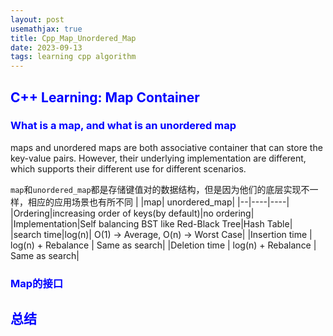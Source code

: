 ```yaml
---
layout: post
usemathjax: true
title: Cpp_Map_Unordered_Map
date: 2023-09-13
tags: learning cpp algorithm
---
```


<!--# <span style="color: blue;"></span>-->
## <span style="color: blue;">C++ Learning: Map Container</span>

### <span style="color: blue;">What is a map, and what is an unordered map</span>

maps and unordered maps are both associative container that can store the key-value pairs. However, their underlying implementation are different, which supports their different use for different scenarios.

`map`和`unordered_map`都是存储键值对的数据结构，但是因为他们的底层实现不一样，相应的应用场景也有所不同
| |map| unordered_map|
|--|----|----|
|Ordering|increasing order of keys(by default)|no ordering|
|Implementation|Self balancing BST like Red-Black Tree|Hash Table|  
|search time|log(n)| O(1) -> Average, O(n) -> Worst Case|
|Insertion time  | log(n) + Rebalance  | Same as search|
|Deletion time   | log(n) + Rebalance  | Same as search|

### <span style="color: blue;">Map的接口</span>

## <span style="color: blue;">总结</span>

